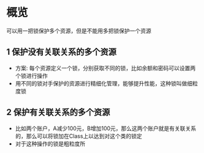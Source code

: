 # 概览

可以用一把锁保护多个资源，但是不能用多把锁保护一个资源

## 1 保护没有关联关系的多个资源

* 方案: 每个资源定义一个锁，分别获取不同的锁，比如余额和密码可以设置两个锁进行操作
* 用不同的锁对手保护的资源进行精细化管理，能够提升性能，这种锁叫做细粒度锁

## 2 保护有关联关系的多个资源

* 比如两个账户，A减少100元，B增加100元，那么这两个账户就是有关联关系的，那么可以将锁加在Class上以达到对这个类的锁定
* 对于这种操作的锁是粗粒度所